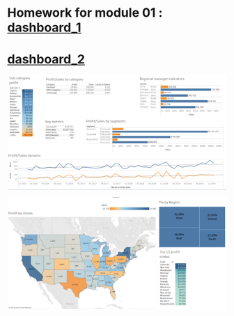 # Homework for module 01 : [dashboard_1](https://public.tableau.com/app/profile/.48972542/vizzes)
#                          [dashboard_2](https://public.tableau.com/app/profile/.48972542/viz/Superstore_part_2/Dashboard1) 
![cover](https://github.com/MartynovychSerhii/DataLearn/blob/main/Files/img/Superstore_dashboard_1.png)

![cover](https://github.com/MartynovychSerhii/DataLearn/blob/main/Files/img/Superstore_dashboard_2.png)
